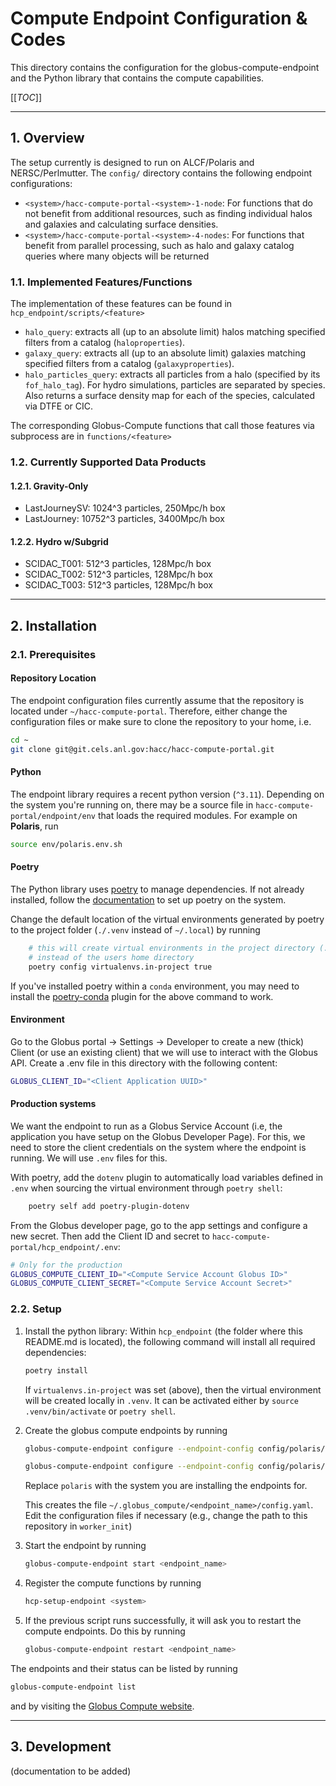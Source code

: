 # Compute Endpoint Configuration & Codes

This directory contains the configuration for the globus-compute-endpoint and
the Python library that contains the compute capabilities.

[[_TOC_]]

---

## 1. Overview

The setup currently is designed to run on ALCF/Polaris and NERSC/Perlmutter.
The `config/` directory contains the following endpoint configurations:

- `<system>/hacc-compute-portal-<system>-1-node`: For functions that do not benefit from
  additional resources, such as finding individual halos and galaxies and calculating
  surface densities.
- `<system>/hacc-compute-portal-<system>-4-nodes`: For functions that benefit from parallel
  processing, such as halo and galaxy catalog queries where many objects will be
  returned

### 1.1. Implemented Features/Functions

The implementation of these features can be found in `hcp_endpoint/scripts/<feature>`

- `halo_query`: extracts all (up to an absolute limit) halos matching specified
  filters from a catalog (`haloproperties`).
- `galaxy_query`: extracts all (up to an absolute limit) galaxies matching
  specified filters from a catalog (`galaxyproperties`).
- `halo_particles_query`: extracts all particles from a halo (specified by its
  `fof_halo_tag`). For hydro simulations, particles are separated by species.
  Also returns a surface density map for each of the species, calculated via
  DTFE or CIC.

The corresponding Globus-Compute functions that call those features via subprocess
are in `functions/<feature>`

### 1.2. Currently Supported Data Products

#### 1.2.1. Gravity-Only

- LastJourneySV: 1024^3 particles, 250Mpc/h box
- LastJourney: 10752^3 particles, 3400Mpc/h box

#### 1.2.2. Hydro w/Subgrid

- SCIDAC_T001: 512^3 particles, 128Mpc/h box
- SCIDAC_T002: 512^3 particles, 128Mpc/h box
- SCIDAC_T003: 512^3 particles, 128Mpc/h box

---

## 2. Installation

### 2.1. Prerequisites

#### Repository Location

The endpoint configuration files currently assume that the repository is located
under `~/hacc-compute-portal`. Therefore, either change the configuration files
or make sure to clone the repository to your home, i.e.

```bash
cd ~
git clone git@git.cels.anl.gov:hacc/hacc-compute-portal.git
```

#### Python

The endpoint library requires a recent python version (`^3.11`).
Depending on the system you're running on, there may be a source file in
`hacc-compute-portal/endpoint/env` that loads the required modules. For example
on **Polaris**, run

```bash
source env/polaris.env.sh
```

#### Poetry

The Python library uses [poetry](https://python-poetry.org) to manage
dependencies. If not already installed, follow the
[documentation](https://python-poetry.org/docs) to set up poetry on the system.

Change the default location of the virtual environments
generated by poetry to the project folder (`./.venv` instead of
`~/.local`) by running

```bash
    # this will create virtual environments in the project directory (.venv/)
    # instead of the users home directory
    poetry config virtualenvs.in-project true
```

If you've installed poetry within a `conda` environment, you may need to install the [poetry-conda](https://pypi.org/project/poetry-conda/) plugin for the above command to work.


#### Environment
Go to the Globus portal -> Settings -> Developer to create a new (thick) Client
(or use an existing client) that we will use to interact with the Globus API.
Create a .env file in this directory with the following content:

```bash
GLOBUS_CLIENT_ID="<Client Application UUID>"
```


#### Production systems

We want the endpoint to run as a Globus Service Account (i.e, the application you
have setup on the Globus Developer Page). For this, we need to store the client
credentials on the system where the endpoint is running. We will use `.env` files
for this.

With poetry, add the `dotenv` plugin to automatically load variables defined
in `.env` when sourcing the virtual environment through `poetry shell`:

```bash
    poetry self add poetry-plugin-dotenv
```

From the Globus developer page, go to the app settings and configure a new
secret. Then add the Client ID and secret to
`hacc-compute-portal/hcp_endpoint/.env`:

```bash
# Only for the production
GLOBUS_COMPUTE_CLIENT_ID="<Compute Service Account Globus ID>"
GLOBUS_COMPUTE_CLIENT_SECRET="<Compute Service Account Secret>"
```

### 2.2. Setup

1.  Install the python library: Within `hcp_endpoint` (the folder where this
    README.md is located), the following command will install all required
    dependencies:

    ```bash
    poetry install
    ```

    If `virtualenvs.in-project` was set (above), then the virtual environment
    will be created locally in `.venv`. It can be activated either by
    `source .venv/bin/activate` or `poetry shell`.

2.  Create the globus compute endpoints by running

    ```bash
    globus-compute-endpoint configure --endpoint-config config/polaris/hacc-compute-portal-polaris-1-node.yaml hacc-compute-portal-polaris-1-node

    globus-compute-endpoint configure --endpoint-config config/polaris/hacc-compute-portal-polaris-4-nodes.yaml hacc-compute-portal-polaris-4-nodes
    ```

    Replace `polaris` with the system you are installing the endpoints for.

    This creates the file `~/.globus_compute/<endpoint_name>/config.yaml`.
    Edit the configuration files if necessary (e.g., change the path to this
    repository in `worker_init`)

3.  Start the endpoint by running
    ```bash
    globus-compute-endpoint start <endpoint_name>
    ```

4.  Register the compute functions by running
    ```bash
    hcp-setup-endpoint <system>
    ```

5.  If the previous script runs successfully, it will ask you to restart the
    compute endpoints. Do this by running
    ```bash
    globus-compute-endpoint restart <endpoint_name>
    ```

The endpoints and their status can be listed by running

```bash
globus-compute-endpoint list
```

and by visiting the [Globus Compute website](https://app.globus.org/compute).

---

## 3. Development

(documentation to be added)
